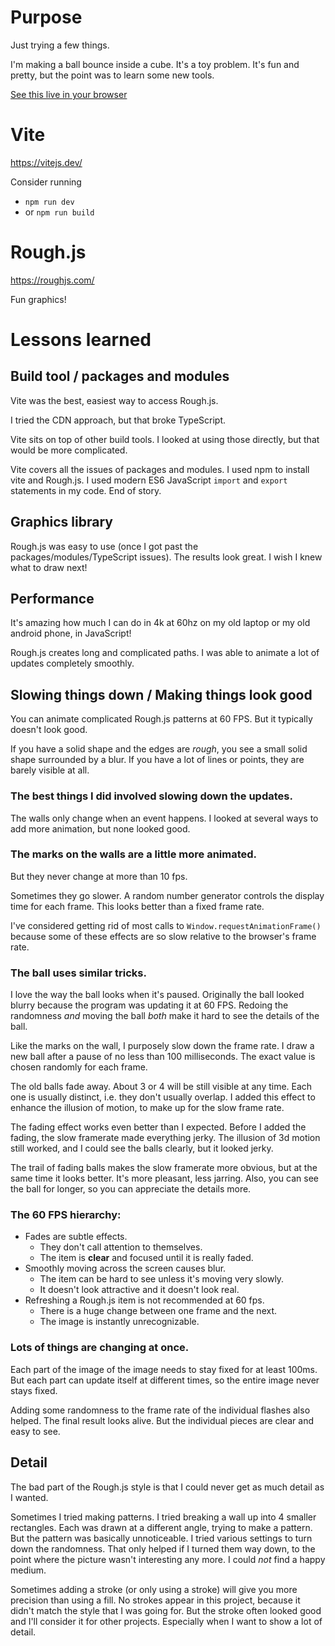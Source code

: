 # Purpose
Just trying a few things.

I'm making a ball bounce inside a cube.
It's a toy problem.
It's fun and pretty, but the point was to learn some new tools.

[See this live in your browser](https://tradeideasphilip.github.io/roughjs-with-vite/)
# Vite
 https://vitejs.dev/

 Consider running
 * `npm run dev`
 * or `npm run build`

# Rough.js
https://roughjs.com/

Fun graphics!

# Lessons learned

## Build tool / packages and modules

Vite was the best, easiest way to access Rough.js.

I tried the CDN approach, but that broke TypeScript.

Vite sits on top of other build tools.
I looked at using those directly, but that would be more complicated.

Vite covers all the issues of packages and modules.
I used npm to install vite and Rough.js.
I used modern ES6 JavaScript `import` and `export` statements in my code.
End of story.

## Graphics library

Rough.js was easy to use (once I got past the packages/modules/TypeScript issues).
The results look great.
I wish I knew what to draw next!

## Performance

It's amazing how much I can do in 4k at 60hz on my old laptop or my old android phone, in JavaScript!

Rough.js creates long and complicated paths.
I was able to animate a lot of updates completely smoothly.

## Slowing things down / Making things look good

You can animate complicated Rough.js patterns at 60 FPS.
But it typically doesn't look good.

If you have a solid shape and the edges are _rough_, you see a small solid shape surrounded by a blur.
If you have a lot of lines or points, they are barely visible at all.

### The best things I did involved slowing down the updates.
The walls only change when an event happens.
I looked at several ways to add more animation, but none looked good.

### The marks on the walls are a little more animated.
But they never change at more than 10 fps.

Sometimes they go slower.
A random number generator controls the display time for each frame.
This looks better than a fixed frame rate.

I've considered getting rid of most calls to `Window.requestAnimationFrame()` because some of these effects are so slow relative to the browser's frame rate.

### The ball uses similar tricks.
I love the way the ball looks when it's paused.
Originally the ball looked blurry because the program was updating it at 60 FPS.
Redoing the randomness _and_ moving the ball _both_ make it hard to see the details of the ball.

Like the marks on the wall, I purposely slow down the frame rate.
I draw a new ball after a pause of no less than 100 milliseconds.
The exact value is chosen randomly for each frame.

The old balls fade away.
About 3 or 4 will be still visible at any time.
Each one is usually distinct, i.e. they don't usually overlap.
I added this effect to enhance the illusion of motion, to make up for the slow frame rate.

The fading effect works even better than I expected.
Before I added the fading, the slow framerate made everything jerky.
The illusion of 3d motion still worked, and I could see the balls clearly, but it looked jerky.

The trail of fading balls makes the slow framerate more obvious, but at the same time it looks better.
It's more pleasant, less jarring.
Also, you can see the ball for longer, so you can appreciate the details more.

### The 60 FPS hierarchy:
* Fades are subtle effects.
  * They don't call attention to themselves.
  * The item is **clear** and focused until it is really faded.
* Smoothly moving across the screen causes blur.
  * The item can be hard to see unless it's moving very slowly.
  * It doesn't look attractive and it doesn't look real.
* Refreshing a Rough.js item is not recommended at 60 fps.
  * There is a huge change between one frame and the next.
  * The image is instantly unrecognizable.

### Lots of things are changing at once.
Each part of the image of the image needs to stay fixed for at least 100ms.
But each part can update itself at different times, so the entire image never stays fixed.

Adding some randomness to the frame rate of the individual flashes also helped.
The final result looks alive.
But the individual pieces are clear and easy to see.

## Detail

The bad part of the Rough.js style is that I could never get as much detail as I wanted.

Sometimes I tried making patterns.
I tried breaking a wall up into 4 smaller rectangles.
Each was drawn at a different angle, trying to make a pattern.
But the pattern was basically unnoticeable.
I tried various settings to turn down the randomness.
That only helped if I turned them way down, to the point where the picture wasn't interesting any more.
I could _not_ find a happy medium.

Sometimes adding a stroke (or only using a stroke) will give you more precision than using a fill.
No strokes appear in this project, because it didn't match the style that I was going for.
But the stroke often looked good and I'll consider it for other projects.
Especially when I want to show a lot of detail.